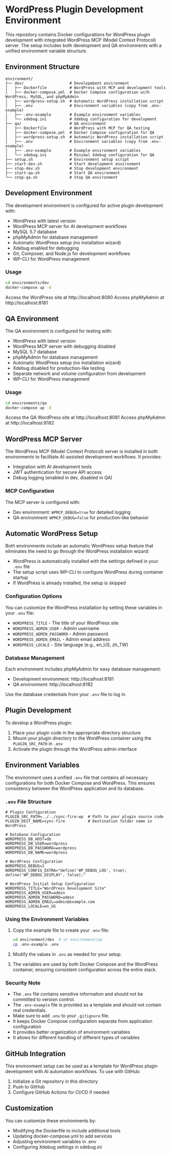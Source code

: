 # WordPress Plugin Development Environment

This repository contains Docker configurations for WordPress plugin development with integrated WordPress MCP (Model Context Protocol) server. The setup includes both development and QA environments with a unified environment variable structure.

## Environment Structure

```
environment/
├── dev/                    # Developmbent environment
│   ├── Dockerfile          # WordPress with MCP and development tools
│   ├── docker-compose.yml  # Docker Compose configuration with WordPress, MySQL, and phpMyAdmin
│   ├── wordpress-setup.sh  # Automatic WordPress installation script
│   ├── .env                # Environment variables (copy from .env-example)
│   ├── .env-example        # Example environment variables
│   └── xdebug.ini          # Xdebug configuration for development
├── qa/                     # QA environment
│   ├── Dockerfile          # WordPress with MCP for QA testing
│   ├── docker-compose.yml  # Docker Compose configuration for QA
│   ├── wordpress-setup.sh  # Automatic WordPress installation script
│   ├── .env                # Environment variables (copy from .env-example)
│   ├── .env-example        # Example environment variables
│   └── xdebug.ini          # Minimal Xdebug configuration for QA
├── setup.sh                # Environment setup script
├── start-dev.sh            # Start development environment
├── stop-dev.sh             # Stop development environment
├── start-qa.sh             # Start QA environment
└── stop-qa.sh              # Stop QA environment
```

## Development Environment

The development environment is configured for active plugin development with:

- WordPress with latest version
- WordPress MCP server for AI development workflows
- MySQL 5.7 database
- phpMyAdmin for database management
- Automatic WordPress setup (no installation wizard)
- Xdebug enabled for debugging
- Git, Composer, and Node.js for development workflows
- WP-CLI for WordPress management

### Usage

```bash
cd environments/dev
docker-compose up -d
```

Access the WordPress site at http://localhost:8080
Access phpMyAdmin at http://localhost:8181

## QA Environment

The QA environment is configured for testing with:

- WordPress with latest version
- WordPress MCP server with debugging disabled
- MySQL 5.7 database
- phpMyAdmin for database management
- Automatic WordPress setup (no installation wizard)
- Xdebug disabled for production-like testing
- Separate network and volume configuration from development
- WP-CLI for WordPress management

### Usage

```bash
cd environments/qa
docker-compose up -d
```

Access the QA WordPress site at http://localhost:8081
Access phpMyAdmin at http://localhost:8182

## WordPress MCP Server

The WordPress MCP (Model Context Protocol) server is installed in both environments to facilitate AI-assisted development workflows. It provides:

- Integration with AI development tools
- JWT authentication for secure API access
- Debug logging (enabled in dev, disabled in QA)

### MCP Configuration

The MCP server is configured with:

- Dev environment: `WPMCP_DEBUG=true` for detailed logging
- QA environment: `WPMCP_DEBUG=false` for production-like behavior

## Automatic WordPress Setup

Both environments include an automatic WordPress setup feature that eliminates the need to go through the WordPress installation wizard:

- WordPress is automatically installed with the settings defined in your `.env` file
- The setup script uses WP-CLI to configure WordPress during container startup
- If WordPress is already installed, the setup is skipped

### Configuration Options

You can customize the WordPress installation by setting these variables in your `.env` file:

- `WORDPRESS_TITLE` - The title of your WordPress site
- `WORDPRESS_ADMIN_USER` - Admin username
- `WORDPRESS_ADMIN_PASSWORD` - Admin password
- `WORDPRESS_ADMIN_EMAIL` - Admin email address
- `WORDPRESS_LOCALE` - Site language (e.g., en_US, zh_TW)

### Database Management

Each environment includes phpMyAdmin for easy database management:

- Development environment: http://localhost:8181
- QA environment: http://localhost:8182

Use the database credentials from your `.env` file to log in.

## Plugin Development

To develop a WordPress plugin:

1. Place your plugin code in the appropriate directory structure
2. Mount your plugin directory to the WordPress container using the `PLUGIN_SRC_PATH` in `.env`
3. Activate the plugin through the WordPress admin interface

## Environment Variables

The environment uses a unified `.env` file that contains all necessary configurations for both Docker Compose and WordPress. This ensures consistency between the WordPress application and its database.

### `.env` File Structure

```
# Plugin Configuration
PLUGIN_SRC_PATH=../../sync-fire-wp  # Path to your plugin source code
PLUGIN_DEST_NAME=sync-fire          # Destination folder name in WordPress

# Database Configuration
WORDPRESS_DB_HOST=db
WORDPRESS_DB_USER=wordpress
WORDPRESS_DB_PASSWORD=wordpress
WORDPRESS_DB_NAME=wordpress

# WordPress Configuration
WORDPRESS_DEBUG=1
WORDPRESS_CONFIG_EXTRA="define('WP_DEBUG_LOG', true); define('WP_DEBUG_DISPLAY', false);"

# WordPress Initial Setup Configuration
WORDPRESS_TITLE="WordPress Development Site"
WORDPRESS_ADMIN_USER=admin
WORDPRESS_ADMIN_PASSWORD=admin
WORDPRESS_ADMIN_EMAIL=admin@example.com
WORDPRESS_LOCALE=en_US
```

### Using the Environment Variables

1. Copy the example file to create your `.env` file:
   ```bash
   cd environment/dev  # or environment/qa
   cp .env-example .env
   ```

2. Modify the values in `.env` as needed for your setup.

3. The variables are used by both Docker Compose and the WordPress container, ensuring consistent configuration across the entire stack.

### Security Note

- The `.env` file contains sensitive information and should not be committed to version control.
- The `.env-example` file is provided as a template and should not contain real credentials.
- Make sure to add `.env` to your `.gitignore` file.
- It keeps Docker Compose configuration separate from application configuration
- It provides better organization of environment variables
- It allows for different handling of different types of variables

## GitHub Integration

This environment setup can be used as a template for WordPress plugin development with AI automation workflows. To use with GitHub:

1. Initialize a Git repository in this directory
2. Push to GitHub
3. Configure GitHub Actions for CI/CD if needed

## Customization

You can customize these environments by:

- Modifying the Dockerfile to include additional tools
- Updating docker-compose.yml to add services
- Adjusting environment variables in .env
- Configuring Xdebug settings in xdebug.ini
